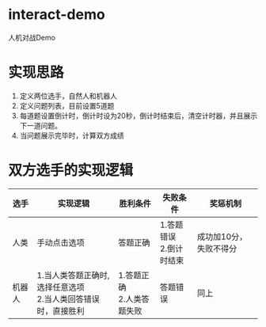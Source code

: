 # interact-demo
人机对战Demo

# 实现思路
1. 定义两位选手，自然人和机器人
2. 定义问题列表，目前设置5道题
3. 每道题设置倒计时，倒计时设为20秒，倒计时结束后，清空计时器，并且展示下一道问题。
4. 当问题展示完毕时，计算双方成绩
   
# 双方选手的实现逻辑
|选手|实现逻辑|胜利条件|失败条件|奖惩机制|
|----|----|----|----|----|
|人类|手动点击选项|答题正确|1.答题错误<br>2.倒计时结束|成功加10分，失败不得分
|机器人|1.当人类答题正确时,选择任意选项<br>2.当人类回答错误时，直接胜利|1.答题正确<br>2.人类答题失败|答题错误|同上|
